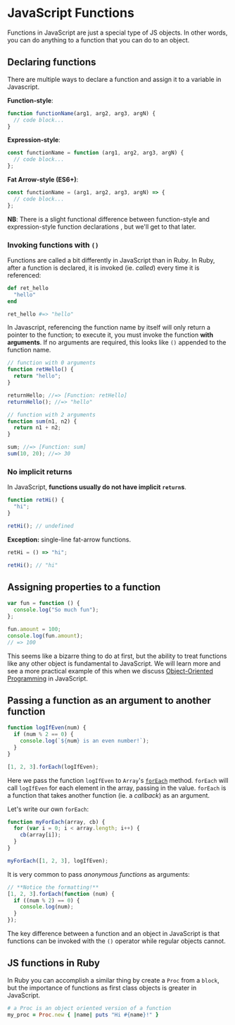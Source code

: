 # JavaScript Functions
Functions in JavaScript are just a special type of JS objects. In other words, you can do anything to a function that you can do to an object.

## Declaring functions

There are multiple ways to declare a function and assign it to a variable in Javascript.

**Function-style**:
```js
function functionName(arg1, arg2, arg3, argN) {
  // code block...
}
```

**Expression-style**:
```js
const functionName = function (arg1, arg2, arg3, argN) {
  // code block...
};
```

**Fat Arrow-style (ES6+)**:
```js
const functionName = (arg1, arg2, arg3, argN) => {
  // code block...
};
```

**NB**: There is a slight functional difference between function-style and expression-style function declarations , but we'll get to that later. 

### Invoking functions with `()`

Functions are called a bit differently in JavaScript than in Ruby. In Ruby,
after a function is declared, it is invoked (ie. _called_) every time it is referenced:

```ruby
def ret_hello
  "hello"
end

ret_hello #=> "hello"
```

In Javascript, referencing the function name by itself will only return a
pointer to the function; to execute it, you must invoke the function **with
arguments**. If no arguments are required, this looks like `()` appended to the
function name.

```javascript
// function with 0 arguments
function retHello() {
  return "hello";
}

returnHello; //=> [Function: retHello]
returnHello(); //=> "hello"
```

```js
// function with 2 arguments
function sum(n1, n2) {
  return n1 + n2;
}

sum; //=> [Function: sum]
sum(10, 20); //=> 30
```

### No implicit returns

In JavaScript, **functions usually do not have implicit `return`s**.

```javascript
function retHi() {
  "hi";
}

retHi(); // undefined
```

**Exception:** single-line fat-arrow functions.

```js
retHi = () => "hi";

retHi(); // "hi"
```

## Assigning properties to a function

```javascript
var fun = function () {
  console.log("So much fun");
};

fun.amount = 100;
console.log(fun.amount);
// => 100
```

This seems like a bizarre thing to do at first, but the ability to treat
functions like any other object is fundamental to JavaScript. We will learn more
and see a more practical example of this when we  discuss [Object-Oriented
Programming][oop] in JavaScript.

[oop]: object-oriented-js.md

## Passing a function as an argument to another function

```javascript
function logIfEven(num) {
  if (num % 2 == 0) {
    console.log(`${num} is an even number!`);
  }
}

[1, 2, 3].forEach(logIfEven);
```

Here we pass the function `logIfEven` to `Array`'s [`forEach`][for-each] method.
`forEach` will call `logIfEven` for each element in the array, passing in the
value. `forEach` is a function that takes another function (ie. a *callback*) as
an argument.

Let's write our own `forEach`:

```javascript
function myForEach(array, cb) {
  for (var i = 0; i < array.length; i++) {
    cb(array[i]);
  }
}

myForEach([1, 2, 3], logIfEven);
```

It is very common to pass *anonymous functions* as arguments:

```javascript
// **Notice the formatting!**
[1, 2, 3].forEach(function (num) {
  if ((num % 2) == 0) {
    console.log(num);
  }
});
```

The key difference between a function and an object in JavaScript is that
functions can be invoked with the `()` operator while regular objects cannot.

[for-each]: https://developer.mozilla.org/en-US/docs/Web/JavaScript/Reference/Global_Objects/Array/forEach

## JS functions in Ruby

In Ruby you can accomplish a similar thing by create a `Proc` from a `block`, but the importance of functions as first class objects is greater in JavaScript.

```ruby
# a Proc is an object oriented version of a function
my_proc = Proc.new { |name| puts "Hi #{name}!" }
```
